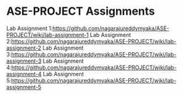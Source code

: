 # ASE-PROJECT Assignments
Lab Assignment 1:https://github.com/nagarajureddymyaka/ASE-PROJECT/wiki/lab-assignment-1
Lab Assignment 2:https://github.com/nagarajureddymyaka/ASE-PROJECT/wiki/lab-assignment-2
Lab Assignment 3:https://github.com/nagarajureddymyaka/ASE-PROJECT/wiki/lab-assignment-3
Lab Assignment 4:https://github.com/nagarajureddymyaka/ASE-PROJECT/wiki/lab-assignment-4
Lab Assignment 5:https://github.com/nagarajureddymyaka/ASE-PROJECT/wiki/lab-assignment-5
